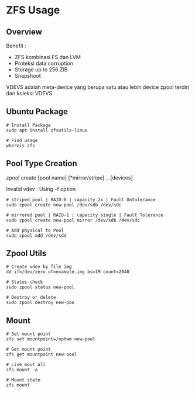 # ZFS Usage

## Overview

Benefit :

- ZFS kombinasi FS dan LVM
- Proteksi data corruption
- Storage up to 256 ZiB
- Snapshoot

VDEVS adalah meta-device yang berupa satu atau lebih device
zpool terdiri dari koleksi VDEVS

## Ubuntu Package

```shell
# Install Package
sudo apt install zfsutils-linux

# Find usage
whereis zfs
```

## Pool Type Creation

zpool create [pool name] [*mirror/stripe] ...[devices]

Invalid vdev : Using -f option

```shell
# striped pool | RAID-0 | capacity 2x | Fault Untolerance
sudo zpool create new-pool /dev/sdb /dev/sdc

# mirrored pool | RAID-1 | capacity single | Fault Tolerance
sudo zpool create new-pool mirror /dev/sdb /dev/sdc

# Add physical to Pool
sudo zpool add /dev/sdd
```

## Zpool Utils

```shell
# Create vdev by file img
dd if=/dev/zero of=example.img bs=1M count=2048

# Status check
sudo zpool status new-pool

# Destroy or delete
sudo zpool destroy new-poo
```

## Mount

```shell
# Set mount point
zfs set mountpoint=/optwm new-pool

# Get mount point
zfs get mountpoint new-pool

# Live mout all
zfs mount -a

# Mount state
zfs mount

```
